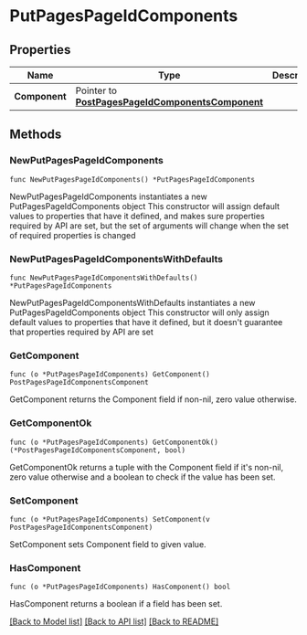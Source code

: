 # PutPagesPageIdComponents

## Properties

Name | Type | Description | Notes
------------ | ------------- | ------------- | -------------
**Component** | Pointer to [**PostPagesPageIdComponentsComponent**](postPagesPageIdComponents_component.md) |  | [optional] 

## Methods

### NewPutPagesPageIdComponents

`func NewPutPagesPageIdComponents() *PutPagesPageIdComponents`

NewPutPagesPageIdComponents instantiates a new PutPagesPageIdComponents object
This constructor will assign default values to properties that have it defined,
and makes sure properties required by API are set, but the set of arguments
will change when the set of required properties is changed

### NewPutPagesPageIdComponentsWithDefaults

`func NewPutPagesPageIdComponentsWithDefaults() *PutPagesPageIdComponents`

NewPutPagesPageIdComponentsWithDefaults instantiates a new PutPagesPageIdComponents object
This constructor will only assign default values to properties that have it defined,
but it doesn't guarantee that properties required by API are set

### GetComponent

`func (o *PutPagesPageIdComponents) GetComponent() PostPagesPageIdComponentsComponent`

GetComponent returns the Component field if non-nil, zero value otherwise.

### GetComponentOk

`func (o *PutPagesPageIdComponents) GetComponentOk() (*PostPagesPageIdComponentsComponent, bool)`

GetComponentOk returns a tuple with the Component field if it's non-nil, zero value otherwise
and a boolean to check if the value has been set.

### SetComponent

`func (o *PutPagesPageIdComponents) SetComponent(v PostPagesPageIdComponentsComponent)`

SetComponent sets Component field to given value.

### HasComponent

`func (o *PutPagesPageIdComponents) HasComponent() bool`

HasComponent returns a boolean if a field has been set.


[[Back to Model list]](../README.md#documentation-for-models) [[Back to API list]](../README.md#documentation-for-api-endpoints) [[Back to README]](../README.md)


